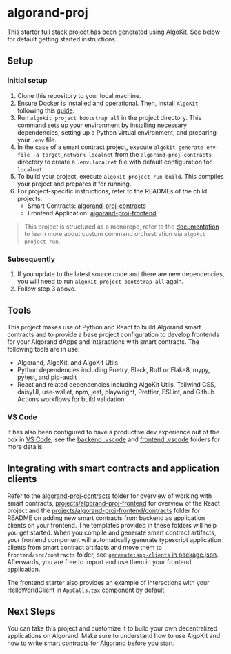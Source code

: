 # algorand-proj

This starter full stack project has been generated using AlgoKit. See below for default getting started instructions.

## Setup

### Initial setup
1. Clone this repository to your local machine.
2. Ensure [Docker](https://www.docker.com/) is installed and operational. Then, install `AlgoKit` following this [guide](https://github.com/algorandfoundation/algokit-cli#install).
3. Run `algokit project bootstrap all` in the project directory. This command sets up your environment by installing necessary dependencies, setting up a Python virtual environment, and preparing your `.env` file.
4. In the case of a smart contract project, execute `algokit generate env-file -a target_network localnet` from the `algorand-proj-contracts` directory to create a `.env.localnet` file with default configuration for `localnet`.
5. To build your project, execute `algokit project run build`. This compiles your project and prepares it for running.
6. For project-specific instructions, refer to the READMEs of the child projects:
   - Smart Contracts: [algorand-proj-contracts](projects/algorand-proj-contracts/README.md)
   - Frontend Application: [algorand-proj-frontend](projects/algorand-proj-frontend/README.md)

> This project is structured as a monorepo, refer to the [documentation](https://github.com/algorandfoundation/algokit-cli/blob/main/docs/features/project/run.md) to learn more about custom command orchestration via `algokit project run`.

### Subsequently

1. If you update to the latest source code and there are new dependencies, you will need to run `algokit project bootstrap all` again.
2. Follow step 3 above.

## Tools

This project makes use of Python and React to build Algorand smart contracts and to provide a base project configuration to develop frontends for your Algorand dApps and interactions with smart contracts. The following tools are in use:

- Algorand, AlgoKit, and AlgoKit Utils
- Python dependencies including Poetry, Black, Ruff or Flake8, mypy, pytest, and pip-audit
- React and related dependencies including AlgoKit Utils, Tailwind CSS, daisyUI, use-wallet, npm, jest, playwright, Prettier, ESLint, and Github Actions workflows for build validation

### VS Code

It has also been configured to have a productive dev experience out of the box in [VS Code](https://code.visualstudio.com/), see the [backend .vscode](./backend/.vscode) and [frontend .vscode](./frontend/.vscode) folders for more details.

## Integrating with smart contracts and application clients

Refer to the [algorand-proj-contracts](projects/algorand-proj-contracts/README.md) folder for overview of working with smart contracts, [projects/algorand-proj-frontend](projects/algorand-proj-frontend/README.md) for overview of the React project and the [projects/algorand-proj-frontend/contracts](projects/algorand-proj-frontend/src/contracts/README.md) folder for README on adding new smart contracts from backend as application clients on your frontend. The templates provided in these folders will help you get started.
When you compile and generate smart contract artifacts, your frontend component will automatically generate typescript application clients from smart contract artifacts and move them to `frontend/src/contracts` folder, see [`generate:app-clients` in package.json](projects/algorand-proj-frontend/package.json). Afterwards, you are free to import and use them in your frontend application.

The frontend starter also provides an example of interactions with your HelloWorldClient in [`AppCalls.tsx`](projects/algorand-proj-frontend/src/components/AppCalls.tsx) component by default.

## Next Steps

You can take this project and customize it to build your own decentralized applications on Algorand. Make sure to understand how to use AlgoKit and how to write smart contracts for Algorand before you start.
